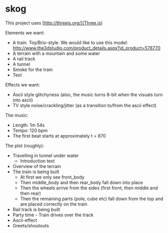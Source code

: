 skog
====

This project uses [http://threejs.org/](Three.js)



Elements we want:
* A train. Toy/Brio-style. We would like to use this model: http://www.the3dstudio.com/product_details.aspx?id_product=578770
* A terrain with a mountain and some water
* A rail track
* A tunnel
* Smoke for the train
* Text

Effects we want:
* Ascii style glitchyness (also, the music turns 8-bit when the visuals turn into ascii)
* TV style noise/crackling/jitter (as a transition to/from the ascii effect)

The music:
* Length: 1m 54s
* Tempo: 120 bpm
* The first beat starts at approximately t = 870

The plot (roughly):
* Travelling in tunnel under water
  * Introduction text
* Overview of the terrain
* The train is being built
  * At first we only see front_body
  * Then middle_body and then rear_body fall down into place
  * Then the wheels arrive from the sides (first front, then middle and then rear)
  * Then the remaining parts (pole, cube etc) fall down from the top and are placed correctly on the train
* Rail track is being built
* Party time - Train drives over the track
* Ascii-effect
* Greets/shoutouts
